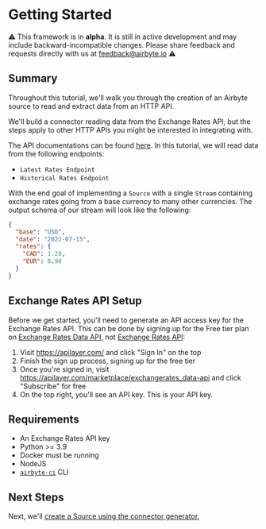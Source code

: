 # Getting Started

:warning: This framework is in **alpha**. It is still in active development and may include backward-incompatible changes. Please share feedback and requests directly with us at feedback@airbyte.io :warning:

## Summary

Throughout this tutorial, we'll walk you through the creation of an Airbyte source to read and extract data from an HTTP API.

We'll build a connector reading data from the Exchange Rates API, but the steps apply to other HTTP APIs you might be interested in integrating with.

The API documentations can be found [here](https://apilayer.com/marketplace/exchangerates_data-api).
In this tutorial, we will read data from the following endpoints:

- `Latest Rates Endpoint`
- `Historical Rates Endpoint`

With the end goal of implementing a `Source` with a single `Stream` containing exchange rates going from a base currency to many other currencies.
The output schema of our stream will look like the following:

```json
{
  "base": "USD",
  "date": "2022-07-15",
  "rates": {
    "CAD": 1.28,
    "EUR": 0.98
  }
}
```

## Exchange Rates API Setup

Before we get started, you'll need to generate an API access key for the Exchange Rates API.
This can be done by signing up for the Free tier plan on [Exchange Rates Data API](https://apilayer.com/marketplace/exchangerates_data-api), not [Exchange Rates API](https://exchangeratesapi.io/):

1. Visit https://apilayer.com/ and click "Sign In" on the top
2. Finish the sign up process, signing up for the free tier
3. Once you're signed in, visit https://apilayer.com/marketplace/exchangerates_data-api and click "Subscribe" for free
4. On the top right, you'll see an API key. This is your API key.

## Requirements

- An Exchange Rates API key
- Python >= 3.9
- Docker must be running
- NodeJS
- [`airbyte-ci`](https://github.com/airbytehq/airbyte/blob/main/airbyte-ci/connectors/pipelines/README.md#L1) CLI

## Next Steps

Next, we'll [create a Source using the connector generator.](1-create-source.md)
